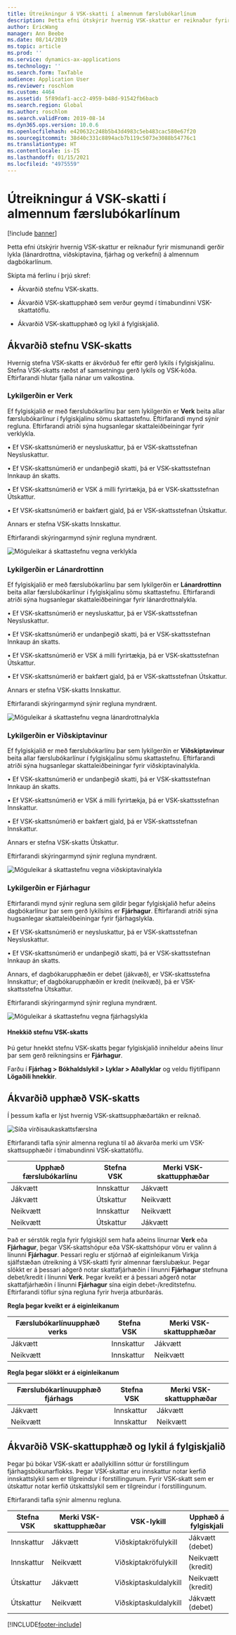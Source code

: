 ```yaml
---
title: Útreikningur á VSK-skatti í almennum færslubókarlínum
description: Þetta efni útskýrir hvernig VSK-skattur er reiknaður fyrir mismunandi gerðir lykla (lánardrottna, viðskiptavina, fjárhag og verkefni) á almennum dagbókarlínum.
author: EricWang
manager: Ann Beebe
ms.date: 08/14/2019
ms.topic: article
ms.prod: ''
ms.service: dynamics-ax-applications
ms.technology: ''
ms.search.form: TaxTable
audience: Application User
ms.reviewer: roschlom
ms.custom: 4464
ms.assetid: 5f89daf1-acc2-4959-b48d-91542fb6bacb
ms.search.region: Global
ms.author: roschlom
ms.search.validFrom: 2019-08-14
ms.dyn365.ops.version: 10.0.6
ms.openlocfilehash: e420632c248b5b43d4983c5eb483cac580e67f20
ms.sourcegitcommit: 38d40c331c8894acb7b119c5073e3088b54776c1
ms.translationtype: HT
ms.contentlocale: is-IS
ms.lasthandoff: 01/15/2021
ms.locfileid: "4975559"
---
```

# <a name="sales-tax-calculation-on-general-journal-lines"></a>Útreikningur á VSK-skatti í almennum færslubókarlínum
[!include [banner](../includes/banner.md)]

Þetta efni útskýrir hvernig VSK-skattur er reiknaður fyrir mismunandi gerðir lykla (lánardrottna, viðskiptavina, fjárhag og verkefni) á almennum dagbókarlínum.

Skipta má ferlinu í þrjú skref:

- Ákvarðið stefnu VSK-skatts.

- Ákvarðið VSK-skattupphæð sem verður geymd í tímabundinni VSK-skattatöflu.

- Ákvarðið VSK-skattupphæð og lykil á fylgiskjalið.

## <a name="determine-the-sales-tax-direction"></a>Ákvarðið stefnu VSK-skatts

Hvernig stefna VSK-skatts er ákvörðuð fer eftir gerð lykils í fylgiskjalinu. Stefna VSK-skatts ræðst af samsetningu gerð lykils og VSK-kóða. Eftirfarandi hlutar fjalla nánar um valkostina. 

### <a name="account-type-is-project"></a>Lykilgerðin er Verk

Ef fylgiskjalið er með færslubókarlínu þar sem lykilgerðin er **Verk** beita allar færslubókarlínur í fylgiskjalinu sömu skattastefnu. Eftirfarandi mynd sýnir regluna. Eftirfarandi atriði sýna hugsanlegar skattaleiðbeiningar fyrir verklykla.

•   Ef VSK-skattsnúmerið er neysluskattur, þá er VSK-skattsstefnan Neysluskattur.

•   Ef VSK-skattsnúmerið er undanþegið skatti, þá er VSK-skattsstefnan Innkaup án skatts.

•   Ef VSK-skattsnúmerið er VSK á milli fyrirtækja, þá er VSK-skattsstefnan Útskattur.

•   Ef VSK-skattsnúmerið er bakfært gjald, þá er VSK-skattsstefnan Útskattur.

Annars er stefna VSK-skatts Innskattur.

Eftirfarandi skýringarmynd sýnir regluna myndrænt.

![Möguleikar á skattastefnu vegna verklykla](media/Sales-Tax-Direction-Vendor.jpg)

### <a name="account-type-is-vendor"></a>Lykilgerðin er Lánardrottinn

Ef fylgiskjalið er með færslubókarlínu þar sem lykilgerðin er **Lánardrottinn** beita allar færslubókarlínur í fylgiskjalinu sömu skattastefnu. Eftirfarandi atriði sýna hugsanlegar skattaleiðbeiningar fyrir lánardrottnalykla. 

•   Ef VSK-skattsnúmerið er neysluskattur, þá er VSK-skattsstefnan Neysluskattur.

•   Ef VSK-skattsnúmerið er undanþegið skatti, þá er VSK-skattsstefnan Innkaup án skatts.

•   Ef VSK-skattsnúmerið er VSK á milli fyrirtækja, þá er VSK-skattsstefnan Útskattur.

•   Ef VSK-skattsnúmerið er bakfært gjald, þá er VSK-skattsstefnan Útskattur.

Annars er stefna VSK-skatts Innskattur.

Eftirfarandi skýringarmynd sýnir regluna myndrænt.

![Möguleikar á skattastefnu vegna lánardrottnalykla](media/Sales-Tax-Direction-Vendor.jpg)

### <a name="account-type-is-customer"></a>Lykilgerðin er Viðskiptavinur

Ef fylgiskjalið er með færslubókarlínu þar sem lykilgerðin er **Viðskiptavinur** beita allar færslubókarlínur í fylgiskjalinu sömu skattastefnu. Eftirfarandi atriði sýna hugsanlegar skattaleiðbeiningar fyrir viðskiptavinalykla.

•   Ef VSK-skattsnúmerið er undanþegið skatti, þá er VSK-skattsstefnan Innkaup án skatts.

•   Ef VSK-skattsnúmerið er VSK á milli fyrirtækja, þá er VSK-skattsstefnan Innskattur.

•   Ef VSK-skattsnúmerið er bakfært gjald, þá er VSK-skattsstefnan Innskattur.

Annars er stefna VSK-skatts Útskattur.

Eftirfarandi skýringarmynd sýnir regluna myndrænt.

![Möguleikar á skattastefnu vegna viðskiptavinalykla](media/Sales-Tax-Direction-Customer.jpg)

### <a name="account-type-is-ledger"></a>Lykilgerðin er Fjárhagur

Eftirfarandi mynd sýnir regluna sem gildir þegar fylgiskjalið hefur aðeins dagbókarlínur þar sem gerð lykilsins er **Fjárhagur**. Eftirfarandi atriði sýna hugsanlegar skattaleiðbeiningar fyrir fjárhagslykla.

•   Ef VSK-skattsnúmerið er neysluskattur, þá er VSK-skattsstefnan Neysluskattur.

•   Ef VSK-skattsnúmerið er undanþegið skatti, þá er VSK-skattsstefnan Innkaup án skatts.

Annars, ef dagbókarupphæðin er debet (jákvæð), er VSK-skattsstefna Innskattur; ef dagbókarupphæðin er kredit (neikvæð), þá er VSK-skattsstefna Útskattur.

Eftirfarandi skýringarmynd sýnir regluna myndrænt.

![Möguleikar á skattastefnu vegna fjárhagslykla](media/Sales-Tax-Direction-Ledger.jpg)

#### <a name="override-the-sales-tax-direction"></a>Hnekkið stefnu VSK-skatts

Þú getur hnekkt stefnu VSK-skatts þegar fylgiskjalið inniheldur aðeins línur þar sem gerð reikningsins er **Fjárhagur**.

Farðu í **Fjárhag \> Bókhaldslykil \> Lyklar \> Aðallyklar** og veldu flýtiflipann **Lögaðili hnekkir**.

## <a name="determine-the-sales-tax-amount"></a>Ákvarðið upphæð VSK-skatts

Í þessum kafla er lýst hvernig VSK-skattsupphæðartákn er reiknað.

![Síða virðisaukaskattsfærslna](media/sales-tax-amount-sign.jpg)

Eftirfarandi tafla sýnir almenna regluna til að ákvarða merki um VSK-skattsupphæðir í tímabundinni VSK-skattatöflu.

| Upphæð færslubókarlínu | Stefna VSK  | Merki VSK-skattupphæðar |
|---------------------|----------------------|-----------------------|
| Jákvætt            | Innskattur | Jákvætt              |
| Jákvætt            | Útskattur    | Neikvætt              |
| Neikvætt            | Innskattur | Neikvætt              |
| Neikvætt            | Útskattur    | Jákvætt              |

Það er sérstök regla fyrir fylgiskjöl sem hafa aðeins línurnar **Verk** eða **Fjárhagur**, þegar VSK-skattshópur eða VSK-skattshópur vöru er valinn á línunni **Fjárhagur**. Þessari reglu er stjórnað af eiginleikanum Virkja sjálfstæðan útreikning á VSK-skatti fyrir almennar færslubækur. Þegar slökkt er á þessari aðgerð notar skattafjárhæðin í línunni **Fjárhagur** stefnuna debet/kredit í línunni **Verk**. Þegar kveikt er á þessari aðgerð notar skattafjárhæðin í línunni **Fjárhagur** sína eigin debet-/kreditstefnu. Eftirfarandi töflur sýna regluna fyrir hverja atburðarás. 

**Regla þegar kveikt er á eiginleikanum**

| Færslubókarlínuupphæð verks | Stefna VSK  | Merki VSK-skattupphæðar |
|--------------------------------|----------------------|-----------------------|
| Jákvætt                       | Innskattur | Jákvætt              |
| Neikvætt                       | Innskattur | Neikvætt              |

**Regla þegar slökkt er á eiginleikanum**

| Færslubókarlínuupphæð fjárhags  | Stefna VSK  | Merki VSK-skattupphæðar |
|--------------------------------|----------------------|-----------------------|
| Jákvætt                       | Innskattur | Jákvætt              |
| Neikvætt                       | Innskattur | Neikvætt              |

## <a name="determine-the-sales-tax-amount-and-account-on-the-voucher"></a>Ákvarðið VSK-skattupphæð og lykil á fylgiskjalið

Þegar þú bókar VSK-skatt er aðallykillinn sóttur úr forstillingum fjárhagsbókunarflokks. Þegar VSK-skattar eru innskattur notar kerfið innskattslykil sem er tilgreindur í forstillingunum. Fyrir VSK-skatt sem er útskattur notar kerfið útskattslykil sem er tilgreindur í forstillingunum.

Eftirfarandi tafla sýnir almennu regluna.

| Stefna VSK  | Merki VSK-skattupphæðar | VSK-lykill      | Upphæð á fylgiskjali |
|----------------------|-----------------------|------------------------|-------------------|
| Innskattur | Jákvætt              | Viðskiptakröfulykill | Jákvætt (debet)  |
| Innskattur | Neikvætt              | Viðskiptakröfulykill | Neikvætt (kredit)  |
| Útskattur    | Jákvætt              | Viðskiptaskuldalykill    | Neikvætt (kredit)  |
| Útskattur    | Neikvætt              | Viðskiptaskuldalykill    | Jákvætt (debet)  |


[!INCLUDE[footer-include](../../includes/footer-banner.md)]